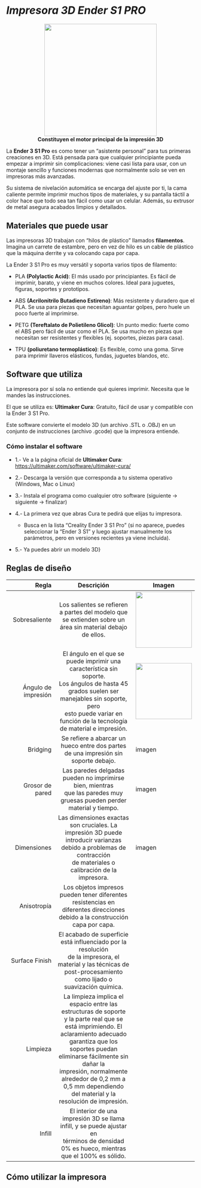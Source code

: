 # ***Impresora 3D Ender S1 PRO***

<p align="center">
  <img src="../imgs/Ender 3.jpg" width="300" /><br>
  <b>Constituyen el motor principal de la impresión 3D</b>
</p>

La **Ender 3 S1 Pro** es como tener un “asistente personal” para tus primeras creaciones en 3D.
Está pensada para que cualquier principiante pueda empezar a imprimir sin complicaciones: viene casi lista para usar, con un montaje sencillo y funciones modernas que normalmente solo se ven en impresoras más avanzadas.

Su sistema de nivelación automática se encarga del ajuste por ti, la cama caliente permite imprimir muchos tipos de materiales, y su pantalla táctil a color hace que todo sea tan fácil como usar un celular. Además, su extrusor de metal asegura acabados limpios y detallados.

## **Materiales que puede usar**

Las impresoras 3D trabajan con “hilos de plástico” llamados **filamentos**. Imagina un carrete de estambre, pero en vez de hilo es un cable de plástico que la máquina derrite y va colocando capa por capa.

La Ender 3 S1 Pro es muy versátil y soporta varios tipos de filamento:

* PLA **(Polylactic Acid)**: El más usado por principiantes. Es fácil de imprimir, barato, y viene en muchos colores. Ideal para juguetes, figuras, soportes y prototipos.

* ABS **(Acrilonitrilo Butadieno Estireno)**: Más resistente y duradero que el PLA. Se usa para piezas que necesitan aguantar golpes, pero huele un poco fuerte al imprimirse.

* PETG **(Tereftalato de Polietileno Glicol)**: Un punto medio: fuerte como el ABS pero fácil de usar como el PLA. Se usa mucho en piezas que necesitan ser resistentes y flexibles (ej. soportes, piezas para casa).


* TPU **(poliuretano termoplástico)**: Es flexible, como una goma. Sirve para imprimir llaveros elásticos, fundas, juguetes blandos, etc.

## **Software que utiliza** 
La impresora por sí sola no entiende qué quieres imprimir. Necesita que le mandes las instrucciones.

El que se utiliza es: **Ultimaker Cura**: Gratuito, fácil de usar y compatible con la Ender 3 S1 Pro.

Este software convierte el modelo 3D (un archivo .STL o .OBJ) en un conjunto de instrucciones (archivo .gcode) que la impresora entiende.
  
### **Cómo instalar el software**

* 1.- Ve a la página oficial de **Ultimaker Cura**: https://ultimaker.com/software/ultimaker-cura/

* 2.- Descarga la versión que corresponda a tu sistema operativo (Windows, Mac o Linux)

* 3.- Instala el programa como cualquier otro software (siguiente → siguiente → finalizar) 

* 4.- La primera vez que abras Cura te pedirá que elijas tu impresora.
    * Busca en la lista “Creality Ender 3 S1 Pro” (si no aparece, puedes seleccionar la “Ender 3 S1” y luego ajustar manualmente los parámetros, pero en versiones recientes ya viene incluida).

* 5.- Ya puedes abrir un modelo 3D}

## **Reglas de diseño**

| Regla | Descriçión | Imagen       |
|-----------:|:-----:|-------------|
| Sobresaliente|Los salientes se refieren a partes del modelo que <br> se extienden sobre un área sin material debajo de ellos.  | <img src="../imgs/Ender 3.jpg" width="150" /><br>          |
| Ángulo de impresión      | El ángulo en el que se puede imprimir una característica sin soporte.<br> Los ángulos de hasta 45 grados suelen ser manejables sin soporte, pero <br> esto puede variar en función de la tecnología de material e impresión.     |    <img src="../imgs/Ender 3.jpg" width="150" /><br>  |
|Bridging |Se refiere a abarcar un hueco entre dos partes <br> de una impresión sin soporte debajo.| imagen |
|Grosor de pared|Las paredes delgadas pueden no imprimirse bien, mientras <br> que las paredes muy gruesas pueden perder material y tiempo. |imagen|
|Dimensiones|Las dimensiones exactas son cruciales. La impresión 3D puede <br> introducir varianzas debido a problemas de contracción <br> de materiales o calibración de la impresora. |imagen|
|Anisotropía|Los objetos impresos pueden tener diferentes resistencias en <br> diferentes direcciones debido a la construcción capa por capa.||
|Surface Finish |El acabado de superficie está influenciado por la resolución <br> de la impresora, el material y las técnicas de post-procesamiento <br> como lijado o suavización química. ||
|Limpieza|La limpieza implica el espacio entre las estructuras de soporte <br> y la parte real que se está imprimiendo. El aclaramiento adecuado <br> garantiza que los soportes puedan eliminarse fácilmente sin dañar la <br> impresión, normalmente alrededor de 0,2 mm a 0,5 mm dependiendo <br> del material y la resolución de impresión. ||
|Infill|El interior de una impresión 3D se llama infill, y se puede ajustar en <br> términos de densidad 0% es hueco, mientras que el 100% es sólido.||

## **Cómo utilizar la impresora**
